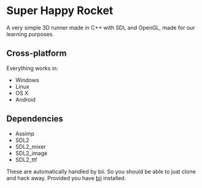 # Super Happy Rocket

A very simple 3D runner made in C++ with SDL and OpenGL, made for our learning
purposes.

## Cross-platform

Everything works in:
- Windows
- Linux
- OS X
- Android

## Dependencies

- Assimp
- SDL2
- SDL2_mixer
- SDL2_image
- SDL2_ttf

These are automatically handled by bii. So you should be able to just clone
and hack away. Provided you have [bii](https://www.biicode.com/downloads) installed.
